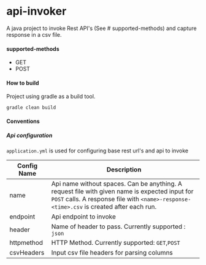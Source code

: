 # api-invoker

A java project to invoke Rest API's (See # supported-methods) and capture response in a csv file.

#### supported-methods

- GET
- POST

#### How to build

Project using gradle as a build tool.

````
gradle clean build
````

#### Conventions

##### Api configuration

`application.yml` is used for configuring base rest url's and api to invoke

| Config Name  | Description |
| ------------- | ------------- |
| name  | Api name without spaces. Can be anything. A request file with given name is expected input for `POST` calls. A response file with `<name>-response-<time>.csv` is created after each run.  |
| endpoint | Api endpoint to invoke |
| header | Name of header to pass. Currently supported : `json` |
| httpmethod | HTTP Method. Currently supported: `GET`,`POST` |
| csvHeaders | Input csv file headers for parsing columns |

